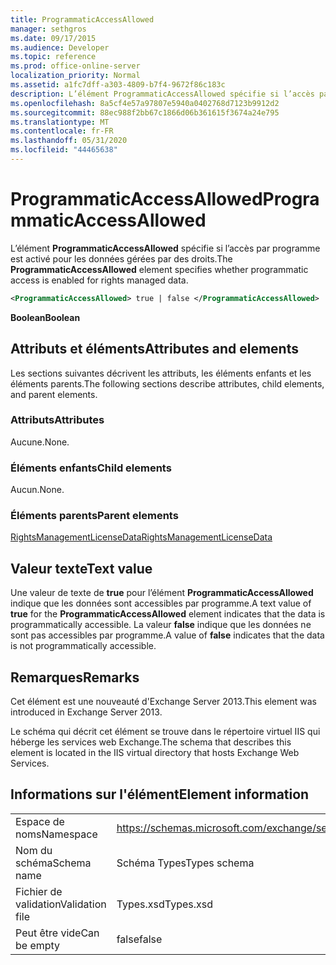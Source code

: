 ```yaml
---
title: ProgrammaticAccessAllowed
manager: sethgros
ms.date: 09/17/2015
ms.audience: Developer
ms.topic: reference
ms.prod: office-online-server
localization_priority: Normal
ms.assetid: a1fc7dff-a303-4809-b7f4-9672f86c183c
description: L’élément ProgrammaticAccessAllowed spécifie si l’accès par programme est activé pour les données gérées par des droits.
ms.openlocfilehash: 8a5cf4e57a97807e5940a0402768d7123b9912d2
ms.sourcegitcommit: 88ec988f2bb67c1866d06b361615f3674a24e795
ms.translationtype: MT
ms.contentlocale: fr-FR
ms.lasthandoff: 05/31/2020
ms.locfileid: "44465638"
---
```

# <a name="programmaticaccessallowed"></a><span data-ttu-id="70e05-103">ProgrammaticAccessAllowed</span><span class="sxs-lookup"><span data-stu-id="70e05-103">ProgrammaticAccessAllowed</span></span>

<span data-ttu-id="70e05-104">L’élément **ProgrammaticAccessAllowed** spécifie si l’accès par programme est activé pour les données gérées par des droits.</span><span class="sxs-lookup"><span data-stu-id="70e05-104">The **ProgrammaticAccessAllowed** element specifies whether programmatic access is enabled for rights managed data.</span></span> 
  
```XML
<ProgrammaticAccessAllowed> true | false </ProgrammaticAccessAllowed>
```

 <span data-ttu-id="70e05-105">**Boolean**</span><span class="sxs-lookup"><span data-stu-id="70e05-105">**Boolean**</span></span>
## <a name="attributes-and-elements"></a><span data-ttu-id="70e05-106">Attributs et éléments</span><span class="sxs-lookup"><span data-stu-id="70e05-106">Attributes and elements</span></span>

<span data-ttu-id="70e05-107">Les sections suivantes décrivent les attributs, les éléments enfants et les éléments parents.</span><span class="sxs-lookup"><span data-stu-id="70e05-107">The following sections describe attributes, child elements, and parent elements.</span></span>
  
### <a name="attributes"></a><span data-ttu-id="70e05-108">Attributs</span><span class="sxs-lookup"><span data-stu-id="70e05-108">Attributes</span></span>

<span data-ttu-id="70e05-109">Aucune.</span><span class="sxs-lookup"><span data-stu-id="70e05-109">None.</span></span>
  
### <a name="child-elements"></a><span data-ttu-id="70e05-110">Éléments enfants</span><span class="sxs-lookup"><span data-stu-id="70e05-110">Child elements</span></span>

<span data-ttu-id="70e05-111">Aucun.</span><span class="sxs-lookup"><span data-stu-id="70e05-111">None.</span></span>
  
### <a name="parent-elements"></a><span data-ttu-id="70e05-112">Éléments parents</span><span class="sxs-lookup"><span data-stu-id="70e05-112">Parent elements</span></span>

[<span data-ttu-id="70e05-113">RightsManagementLicenseData</span><span class="sxs-lookup"><span data-stu-id="70e05-113">RightsManagementLicenseData</span></span>](rightsmanagementlicensedata.md)
  
## <a name="text-value"></a><span data-ttu-id="70e05-114">Valeur texte</span><span class="sxs-lookup"><span data-stu-id="70e05-114">Text value</span></span>

<span data-ttu-id="70e05-115">Une valeur de texte de **true** pour l’élément **ProgrammaticAccessAllowed** indique que les données sont accessibles par programme.</span><span class="sxs-lookup"><span data-stu-id="70e05-115">A text value of **true** for the **ProgrammaticAccessAllowed** element indicates that the data is programmatically accessible.</span></span> <span data-ttu-id="70e05-116">La valeur **false** indique que les données ne sont pas accessibles par programme.</span><span class="sxs-lookup"><span data-stu-id="70e05-116">A value of **false** indicates that the data is not programmatically accessible.</span></span> 
  
## <a name="remarks"></a><span data-ttu-id="70e05-117">Remarques</span><span class="sxs-lookup"><span data-stu-id="70e05-117">Remarks</span></span>

<span data-ttu-id="70e05-118">Cet élément est une nouveauté d'Exchange Server 2013.</span><span class="sxs-lookup"><span data-stu-id="70e05-118">This element was introduced in Exchange Server 2013.</span></span>
  
<span data-ttu-id="70e05-119">Le schéma qui décrit cet élément se trouve dans le répertoire virtuel IIS qui héberge les services web Exchange.</span><span class="sxs-lookup"><span data-stu-id="70e05-119">The schema that describes this element is located in the IIS virtual directory that hosts Exchange Web Services.</span></span>
  
## <a name="element-information"></a><span data-ttu-id="70e05-120">Informations sur l'élément</span><span class="sxs-lookup"><span data-stu-id="70e05-120">Element information</span></span>

|||
|:-----|:-----|
|<span data-ttu-id="70e05-121">Espace de noms</span><span class="sxs-lookup"><span data-stu-id="70e05-121">Namespace</span></span>  <br/> |https://schemas.microsoft.com/exchange/services/2006/types  <br/> |
|<span data-ttu-id="70e05-122">Nom du schéma</span><span class="sxs-lookup"><span data-stu-id="70e05-122">Schema name</span></span>  <br/> |<span data-ttu-id="70e05-123">Schéma Types</span><span class="sxs-lookup"><span data-stu-id="70e05-123">Types schema</span></span>  <br/> |
|<span data-ttu-id="70e05-124">Fichier de validation</span><span class="sxs-lookup"><span data-stu-id="70e05-124">Validation file</span></span>  <br/> |<span data-ttu-id="70e05-125">Types.xsd</span><span class="sxs-lookup"><span data-stu-id="70e05-125">Types.xsd</span></span>  <br/> |
|<span data-ttu-id="70e05-126">Peut être vide</span><span class="sxs-lookup"><span data-stu-id="70e05-126">Can be empty</span></span>  <br/> |<span data-ttu-id="70e05-127">false</span><span class="sxs-lookup"><span data-stu-id="70e05-127">false</span></span>  <br/> |
   

